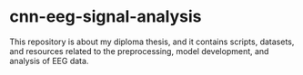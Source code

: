 # cnn-eeg-signal-analysis
This repository is about my diploma thesis, and it contains scripts, datasets, and resources related to the preprocessing, model development, and analysis of EEG data.
